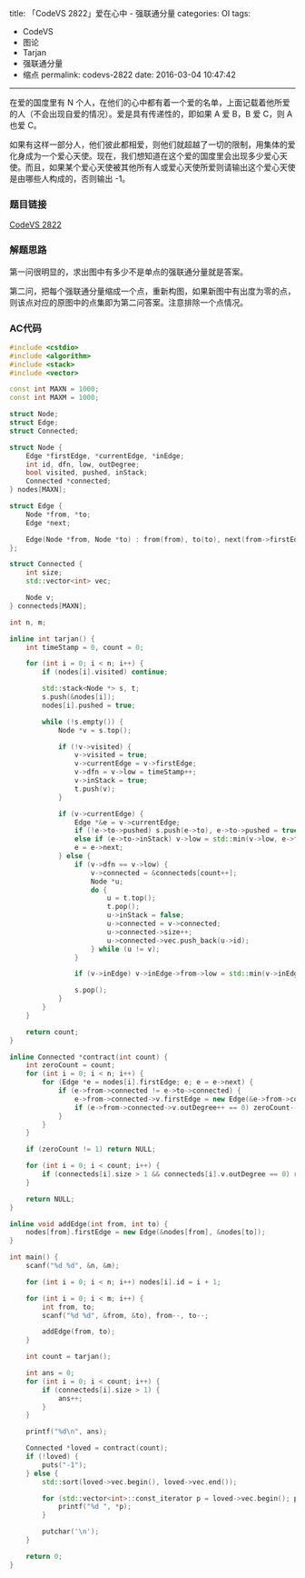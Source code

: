 title: 「CodeVS 2822」爱在心中 - 强联通分量
categories: OI
tags: 
  - CodeVS
  - 图论
  - Tarjan
  - 强联通分量
  - 缩点
permalink: codevs-2822
date: 2016-03-04 10:47:42
---

在爱的国度里有 N 个人，在他们的心中都有着一个爱的名单，上面记载着他所爱的人（不会出现自爱的情况）。爱是具有传递性的，即如果 A 爱 B，B 爱 C，则 A 也爱 C。

如果有这样一部分人，他们彼此都相爱，则他们就超越了一切的限制，用集体的爱化身成为一个爱心天使。现在，我们想知道在这个爱的国度里会出现多少爱心天使。而且，如果某个爱心天使被其他所有人或爱心天使所爱则请输出这个爱心天使是由哪些人构成的，否则输出 -1。

<!-- more -->

### 题目链接
[CodeVS 2822](http://codevs.cn/problem/2822/)

### 解题思路
第一问很明显的，求出图中有多少不是单点的强联通分量就是答案。

第二问，把每个强联通分量缩成一个点，重新构图，如果新图中有出度为零的点，则该点对应的原图中的点集即为第二问答案。注意排除一个点情况。

### AC代码
```c++
#include <cstdio>
#include <algorithm>
#include <stack>
#include <vector>

const int MAXN = 1000;
const int MAXM = 1000;

struct Node;
struct Edge;
struct Connected;

struct Node {
	Edge *firstEdge, *currentEdge, *inEdge;
	int id, dfn, low, outDegree;
	bool visited, pushed, inStack;
	Connected *connected;
} nodes[MAXN];

struct Edge {
	Node *from, *to;
	Edge *next;

	Edge(Node *from, Node *to) : from(from), to(to), next(from->firstEdge) {}
};

struct Connected {
	int size;
	std::vector<int> vec;

	Node v;
} connecteds[MAXN];

int n, m;

inline int tarjan() {
	int timeStamp = 0, count = 0;

	for (int i = 0; i < n; i++) {
		if (nodes[i].visited) continue;

		std::stack<Node *> s, t;
		s.push(&nodes[i]);
		nodes[i].pushed = true;

		while (!s.empty()) {
			Node *v = s.top();

			if (!v->visited) {
				v->visited = true;
				v->currentEdge = v->firstEdge;
				v->dfn = v->low = timeStamp++;
				v->inStack = true;
				t.push(v);
			}

			if (v->currentEdge) {
				Edge *&e = v->currentEdge;
				if (!e->to->pushed) s.push(e->to), e->to->pushed = true, e->to->inEdge = e;
				else if (e->to->inStack) v->low = std::min(v->low, e->to->dfn);
				e = e->next;
			} else {
				if (v->dfn == v->low) {
					v->connected = &connecteds[count++];
					Node *u;
					do {
						u = t.top();
						t.pop();
						u->inStack = false;
						u->connected = v->connected;
						u->connected->size++;
						u->connected->vec.push_back(u->id);
					} while (u != v);
				}

				if (v->inEdge) v->inEdge->from->low = std::min(v->inEdge->from->low, v->low);

				s.pop();
			}
		}
	}

	return count;
}

inline Connected *contract(int count) {
	int zeroCount = count;
	for (int i = 0; i < n; i++) {
		for (Edge *e = nodes[i].firstEdge; e; e = e->next) {
			if (e->from->connected != e->to->connected) {
				e->from->connected->v.firstEdge = new Edge(&e->from->connected->v, &e->to->connected->v);
				if (e->from->connected->v.outDegree++ == 0) zeroCount--;
			}
		}
	}

	if (zeroCount != 1) return NULL;

	for (int i = 0; i < count; i++) {
		if (connecteds[i].size > 1 && connecteds[i].v.outDegree == 0) return &connecteds[i];
	}

	return NULL;
}

inline void addEdge(int from, int to) {
	nodes[from].firstEdge = new Edge(&nodes[from], &nodes[to]);
}

int main() {
	scanf("%d %d", &n, &m);

	for (int i = 0; i < n; i++) nodes[i].id = i + 1;

	for (int i = 0; i < m; i++) {
		int from, to;
		scanf("%d %d", &from, &to), from--, to--;

		addEdge(from, to);
	}

	int count = tarjan();

	int ans = 0;
	for (int i = 0; i < count; i++) {
		if (connecteds[i].size > 1) {
			ans++;
		}
	}

	printf("%d\n", ans);

	Connected *loved = contract(count);
	if (!loved) {
		puts("-1");
	} else {
		std::sort(loved->vec.begin(), loved->vec.end());

		for (std::vector<int>::const_iterator p = loved->vec.begin(); p != loved->vec.end(); p++) {
			printf("%d ", *p);
		}

		putchar('\n');
	}

	return 0;
}

```
